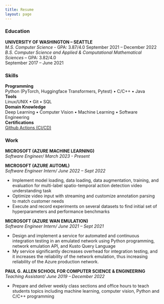```yaml
---
title: Resume
layout: page
---
```

### Education
**UNIVERSITY OF WASHINGTON – SEATTLE**  
*M.S. Computer Science* - GPA: 3.87/4.0
September 2021 – December 2022  
*B.S. Computer Science and Applied & Computational Mathematical Sciences* – GPA: 3.82/4.0  
September 2017 – June 2021  

### Skills
**Programming**  
Python (PyTorch, Huggingface Transformers, Pytest) • C/C++ • Java  
**Tools**  
Linux/UNIX • Git • SQL  
**Domain Knowledge**  
Deep Learning • Computer Vision • Machine Learning • Software Engineering  
**Certifications**  
[Github Actions (CI/CD)](https://www.credly.com/badges/78998809-fea4-487c-8779-6f7d88dd422d/print)  

### Work 
**MICROSOFT (AZURE MACHINE LEARNING)**  
*Software Engineer/ March 2023 - Present* 

**MICROSOFT (AZURE AUTOML)**  
*Software Engineer Intern/ June 2022 – Sept 2022*
- Implement model loading, data loading, data augmentation, training, and evaluation for multi-label spatio-temporal action detection video understanding task
- Optimize video input with streaming and customize annotation parsing to match customer needs
- Execute and record experiments on several datasets to find initial set of hyperparameters and performance benchmarks

**MICROSOFT (AZURE WAN EMULATION)**  
*Software Engineer Intern/ June 2021 – Sept 2021*
- Design and implement a service for automated and continuous integration testing in an emulated network using Python programming, network emulation API, and Kusto Query Language
- My service significantly decreases overhead for integration testing, and it increases the reliability of the network emulation, thus increasing reliability of the Azure production network.

**PAUL G. ALLEN SCHOOL FOR COMPUTER SCIENCE & ENGINEERING**  
*Teaching Assistant/ June 2019 – December 2022*
- Prepare and deliver weekly class sections and office hours to teach students topics including machine learning, computer vision, Python and C/C++ programming